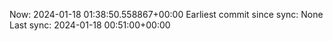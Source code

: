 Now: 2024-01-18 01:38:50.558867+00:00 Earliest commit since sync: None Last sync: 2024-01-18 00:51:00+00:00
